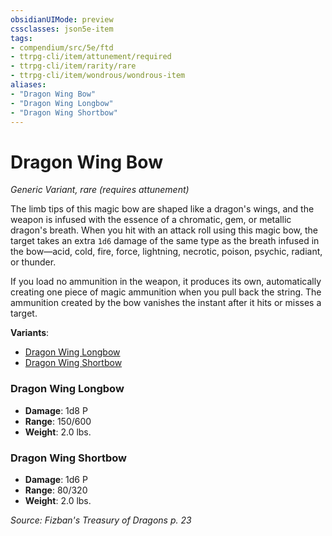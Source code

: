 ```yaml
---
obsidianUIMode: preview
cssclasses: json5e-item
tags:
- compendium/src/5e/ftd
- ttrpg-cli/item/attunement/required
- ttrpg-cli/item/rarity/rare
- ttrpg-cli/item/wondrous/wondrous-item
aliases: 
- "Dragon Wing Bow"
- "Dragon Wing Longbow"
- "Dragon Wing Shortbow"
---
```

# Dragon Wing Bow
*Generic Variant, rare (requires attunement)*  


The limb tips of this magic bow are shaped like a dragon's wings, and the weapon is infused with the essence of a chromatic, gem, or metallic dragon's breath. When you hit with an attack roll using this magic bow, the target takes an extra `1d6` damage of the same type as the breath infused in the bow—acid, cold, fire, force, lightning, necrotic, poison, psychic, radiant, or thunder.

If you load no ammunition in the weapon, it produces its own, automatically creating one piece of magic ammunition when you pull back the string. The ammunition created by the bow vanishes the instant after it hits or misses a target.

**Variants**:
- [Dragon Wing Longbow](#Dragon%20Wing%20Longbow)
- [Dragon Wing Shortbow](#Dragon%20Wing%20Shortbow)

### Dragon Wing Longbow

- **Damage**: 1d8 P
- **Range**: 150/600
- **Weight**: 2.0 lbs.

### Dragon Wing Shortbow

- **Damage**: 1d6 P
- **Range**: 80/320
- **Weight**: 2.0 lbs.


*Source: Fizban's Treasury of Dragons p. 23*
